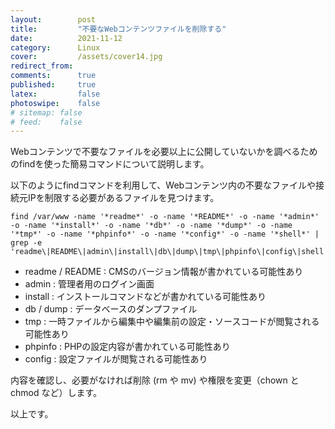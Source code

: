 ```yaml
---
layout:        post
title:         "不要なWebコンテンツファイルを削除する"
date:          2021-11-12
category:      Linux
cover:         /assets/cover14.jpg
redirect_from:
comments:      true
published:     true
latex:         false
photoswipe:    false
# sitemap: false
# feed:    false
---
```


Webコンテンツで不要なファイルを必要以上に公開していないかを調べるためのfindを使った簡易コマンドについて説明します。

以下のようにfindコマンドを利用して、Webコンテンツ内の不要なファイルや接続元IPを制限する必要があるファイルを見つけます。
```
find /var/www -name '*readme*' -o -name '*README*' -o -name '*admin*' -o -name '*install*' -o -name '*db*' -o -name '*dump*' -o -name '*tmp*' -o -name '*phpinfo*' -o -name '*config*' -o -name '*shell*' | grep -e 'readme\|README\|admin\|install\|db\|dump\|tmp\|phpinfo\|config\|shell'
```
- readme / README : CMSのバージョン情報が書かれている可能性あり
- admin : 管理者用のログイン画面
- install : インストールコマンドなどが書かれている可能性あり
- db / dump : データベースのダンプファイル
- tmp : 一時ファイルから編集中や編集前の設定・ソースコードが閲覧される可能性あり
- phpinfo : PHPの設定内容が書かれている可能性あり
- config : 設定ファイルが閲覧される可能性あり

内容を確認し、必要がなければ削除 (rm や mv) や権限を変更（chown と chmod など）します。

以上です。
